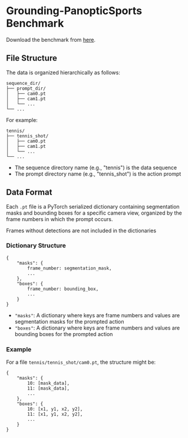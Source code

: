 #  Grounding-PanopticSports Benchmark

Download the benchmark from [here](https://drive.google.com/drive/folders/1iZ1HvEUz-xQtWJY2aoXIcPhX_owVVj6b?usp=drive_link).

## File Structure

The data is organized hierarchically as follows:

```
sequence_dir/
├── prompt_dir/
│   ├── cam0.pt
│   ├── cam1.pt
│   └── ...
└── ...
```

For example:
```
tennis/
├── tennis_shot/
│   ├── cam0.pt
│   ├── cam1.pt
│   └── ...
└── ...
```

- The sequence directory name (e.g., "tennis") is the data sequence
- The prompt directory name (e.g., "tennis_shot") is the action prompt

## Data Format

Each `.pt` file is a PyTorch serialized dictionary containing segmentation masks and bounding boxes for a specific camera view, organized by the frame numbers in which the prompt occurs.</br>

Frames without detections are not included in the dictionaries

### Dictionary Structure

```
{
    "masks": {
        frame_number: segmentation_mask,
        ...
    },
    "boxes": {
        frame_number: bounding_box,
        ...
    }
}
```

- `"masks"`: A dictionary where keys are frame numbers and values are segmentation masks for the prompted action
- `"boxes"`: A dictionary where keys are frame numbers and values are bounding boxes for the prompted action

### Example

For a file `tennis/tennis_shot/cam0.pt`, the structure might be:
```
{
    "masks": {
        10: [mask_data],
        11: [mask_data],
        ...
    },
    "boxes": {
        10: [x1, y1, x2, y2],
        11: [x1, y1, x2, y2],
        ...
    }
}
```